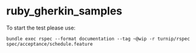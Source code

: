 # ruby_gherkin_samples
To start the test please use: 


```bundle exec rspec --format documentation --tag ~@wip -r turnip/rspec spec/acceptance/schedule.feature```
